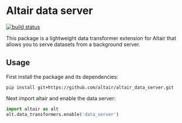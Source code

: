 # Altair data server

[![build status](http://img.shields.io/travis/altair-viz/altair_data_server/master.svg?style=flat)](https://travis-ci.org/altair-viz/altair_data_server)

This package is a lightweight data transformer extension for Altair
that allows you to serve datasets from a background server.

## Usage

First install the package and its dependencies:

```
pip install git+https://github.com/altair/altair_data_server.git
```

Next import altair and enable the data server:
```python
import altair as alt
alt.data_transformers.enable('data_server')
```
